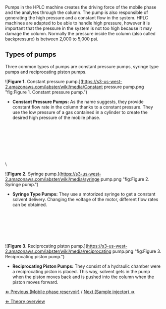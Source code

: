 Pumps in the HPLC machine creates the driving force of the mobile phase
and the analytes through the column. The pump is also responsible of
generating the high pressure and a constant flow in the system. HPLC
machines are adapted to be able to handle high pressure, however it is
important that the pressure in the system is not too high because it may
damage the column. Normally the pressure inside the column (also called
backpressure) is between 2,000 to 5,000 psi.

Types of pumps
--------------

Three common types of pumps are constant pressure pumps, syringe type
pumps and reciprocating piston pumps.

![**Figure 1.** Constant pressure pump.](https://s3-us-west-2.amazonaws.com/labster/wiki/media/Constant pressure pump.png "fig:Figure 1. Constant pressure pump.")

-   **Constant Pressure Pumps:** As the name suggests, they provide
    constant flow rate in the column thanks to a constant pressure. They
    use the low pressure of a gas contained in a cylinder to create the
    desired high pressure of the mobile phase.

\
\
\
\
\
\
\
\

 ![**Figure 2.** Syringe pump.](https://s3-us-west-2.amazonaws.com/labster/wiki/media/syringe pump.png "fig:Figure 2. Syringe pump.")

-   **Syringe Type Pumps:** They use a motorized syringe to get a
    constant solvent delivery. Changing the voltage of the motor,
    different flow rates can be obtained.

\
\
\
\
\
\
 ![**Figure 3.** Reciprocating piston pump.](https://s3-us-west-2.amazonaws.com/labster/wiki/media/reciprocating pump.png "fig:Figure 3. Reciprocating piston pump.")

-   **Reciprocating Piston Pumps:** They consist of a hydraulic chamber
    were a reciprocating piston is placed. This way, solvent gets in the
    pump when the piston moves back and is pushed into the column when
    the piston moves forward.

[⇐ Previous (Mobile phase reservoir)](/wiki/Mobile_phase_reservoir "wikilink")
/ [Next (Sample injector) ⇒](/wiki/Sample_injector "wikilink")

[⇐ Theory overview](/wiki/HPLC "wikilink")

